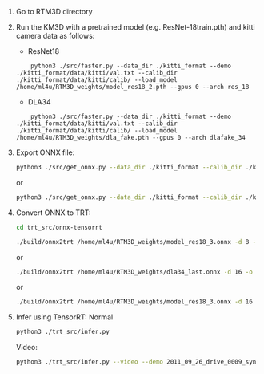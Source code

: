 1. Go to RTM3D directory

2. Run the KM3D with a pretrained model (e.g. ResNet-18train.pth) and kitti camera data as follows:
    * ResNet18
    ~~~
        python3 ./src/faster.py --data_dir ./kitti_format --demo ./kitti_format/data/kitti/val.txt --calib_dir ./kitti_format/data/kitti/calib/ --load_model /home/ml4u/RTM3D_weights/model_res18_2.pth --gpus 0 --arch res_18
    ~~~

    * DLA34
    ~~~
        python3 ./src/faster.py --data_dir ./kitti_format --demo ./kitti_format/data/kitti/val.txt --calib_dir ./kitti_format/data/kitti/calib/ --load_model /home/ml4u/RTM3D_weights/dla_fake.pth --gpus 0 --arch dlafake_34

    ~~~

6. Export ONNX file: 
    ```bash
    python3 ./src/get_onnx.py --data_dir ./kitti_format --calib_dir ./kitti_format/data/kitti/calib/ --load_model /home/ml4u/RTM3D_weights/res18_gac_base_200.pth --gpus 0 --arch resjs_18
    ```

    or 
    ```bash
    python3 ./src/get_onnx.py --data_dir ./kitti_format --calib_dir ./kitti_format/data/kitti/calib/ --load_model /home/ml4u/RTM3D_weights/dla34_last.pth --gpus 0 --arch dlajs_34
    ```

7. Convert ONNX to TRT:
    ```bash
    cd trt_src/onnx-tensorrt
    ```

    ```bash
    ./build/onnx2trt /home/ml4u/RTM3D_weights/model_res18_3.onnx -d 8 -o /home/ml4u/RTM3D_weights/model_res18_3.trt -c /home/ml4u/RTM3Dv2/kitti_format/data/kitti/calib_int8_2.txt -b 1
    ```

    or 
    ```bash
    ./build/onnx2trt /home/ml4u/RTM3D_weights/dla34_last.onnx -d 16 -o /home/ml4u/RTM3D_weights/dla34_last.trt -b 1
    ```

    or 
    ```bash
    ./build/onnx2trt /home/ml4u/RTM3D_weights/model_res18_3.onnx -d 16 -o /home/ml4u/RTM3D_weights/model_res18_3.trt -b 1
    ```

8. Infer using TensorRT:
    Normal
    ```bash
    python3 ./trt_src/infer.py
    ```
    Video:
    ```bash
    python3 ./trt_src/infer.py --video --demo 2011_09_26_drive_0009_sync
    ```
